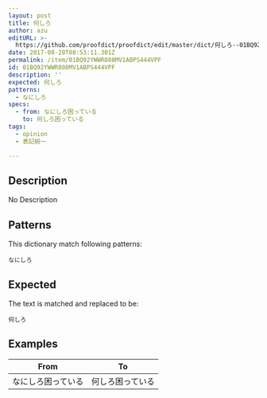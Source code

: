 ```yaml
---
layout: post
title: 何しろ
author: azu
editURL: >-
  https://github.com/proofdict/proofdict/edit/master/dict/何しろ--01BQ92YWWR808MV1ABPS444VPF.yml
date: 2017-08-20T08:53:11.301Z
permalink: /item/01BQ92YWWR808MV1ABPS444VPF
id: 01BQ92YWWR808MV1ABPS444VPF
description: ''
expected: 何しろ
patterns:
  - なにしろ
specs:
  - from: なにしろ困っている
    to: 何しろ困っている
tags:
  - opinion
  - 表記統一

---
```


## Description

No Description 

## Patterns

This dictionary match following patterns:

    なにしろ

## Expected

The text is matched and replaced to be:

    何しろ

## Examples

| From      | To       |
| --------- | -------- |
| なにしろ困っている | 何しろ困っている |

